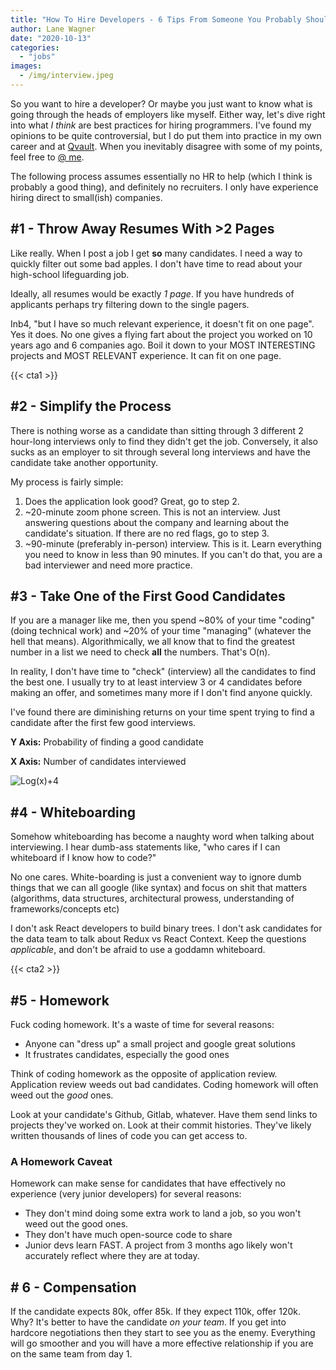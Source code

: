 ```yaml
---
title: "How To Hire Developers - 6 Tips From Someone You Probably Shouldn't Listen To"
author: Lane Wagner
date: "2020-10-13"
categories: 
  - "jobs"
images:
  - /img/interview.jpeg
---
```


So you want to hire a developer? Or maybe you just want to know what is going through the heads of employers like myself. Either way, let's dive right into what _I think_ are best practices for hiring programmers. I've found my opinions to be quite controversial, but I do put them into practice in my own career and at [Qvault](https://qvault.io/). When you inevitably disagree with some of my points, feel free to [@ me](https://twitter.com/wagslane).

The following process assumes essentially no HR to help (which I think is probably a good thing), and definitely no recruiters. I only have experience hiring direct to small(ish) companies.

## #1 - Throw Away Resumes With >2 Pages

Like really. When I post a job I get **so** many candidates. I need a way to quickly filter out some bad apples. I don't have time to read about your high-school lifeguarding job.

Ideally, all resumes would be exactly _1 page_. If you have hundreds of applicants perhaps try filtering down to the single pagers.

Inb4, "but I have so much relevant experience, it doesn't fit on one page". Yes it does. No one gives a flying fart about the project you worked on 10 years ago and 6 companies ago. Boil it down to your MOST INTERESTING projects and MOST RELEVANT experience. It can fit on one page.

{{< cta1 >}}

## #2 - Simplify the Process

There is nothing worse as a candidate than sitting through 3 different 2 hour-long interviews only to find they didn't get the job. Conversely, it also sucks as an employer to sit through several long interviews and have the candidate take another opportunity.

My process is fairly simple:

1. Does the application look good? Great, go to step 2.
2. ~20-minute zoom phone screen. This is not an interview. Just answering questions about the company and learning about the candidate's situation. If there are no red flags, go to step 3.
3. ~90-minute (preferably in-person) interview. This is it. Learn everything you need to know in less than 90 minutes. If you can't do that, you are a bad interviewer and need more practice.

## #3 - Take One of the First Good Candidates

If you are a manager like me, then you spend ~80% of your time "coding" (doing technical work) and ~20% of your time "managing" (whatever the hell that means). Algorithmically, we all know that to find the greatest number in a list we need to check **all** the numbers. That's O(n).

In reality, I don't have time to "check" (interview) all the candidates to find the best one. I usually try to at least interview 3 or 4 candidates before making an offer, and sometimes many more if I don't find anyone quickly.

I've found there are diminishing returns on your time spent trying to find a candidate after the first few good interviews.

**Y Axis:** Probability of finding a good candidate

**X Axis:** Number of candidates interviewed

![Log(x)+4](/img/Screen-Shot-2020-10-13-at-7.24.24-AM-e1602595625480.png)

## #4 - Whiteboarding

Somehow whiteboarding has become a naughty word when talking about interviewing. I hear dumb-ass statements like, "who cares if I can whiteboard if I know how to code?"

No one cares. White-boarding is just a convenient way to ignore dumb things that we can all google (like syntax) and focus on shit that matters (algorithms, data structures, architectural prowess, understanding of frameworks/concepts etc)

I don't ask React developers to build binary trees. I don't ask candidates for the data team to talk about Redux vs React Context. Keep the questions _applicable_, and don't be afraid to use a goddamn whiteboard.

{{< cta2 >}}

## #5 - Homework

Fuck coding homework. It's a waste of time for several reasons:

- Anyone can "dress up" a small project and google great solutions
- It frustrates candidates, especially the good ones

Think of coding homework as the opposite of application review. Application review weeds out bad candidates. Coding homework will often weed out the _good_ ones.

Look at your candidate's Github, Gitlab, whatever. Have them send links to projects they've worked on. Look at their commit histories. They've likely written thousands of lines of code you can get access to.

### A Homework Caveat

Homework can make sense for candidates that have effectively no experience (very junior developers) for several reasons:

- They don't mind doing some extra work to land a job, so you won't weed out the good ones.
- They don't have much open-source code to share
- Junior devs learn FAST. A project from 3 months ago likely won't accurately reflect where they are at today.

## \# 6 - Compensation

If the candidate expects 80k, offer 85k. If they expect 110k, offer 120k. Why? It's better to have the candidate _on your team_. If you get into hardcore negotiations then they start to see you as the enemy. Everything will go smoother and you will have a more effective relationship if you are on the same team from day 1.
